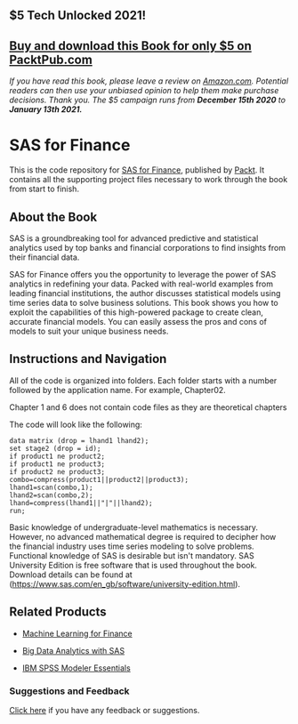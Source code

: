 ## $5 Tech Unlocked 2021!
[Buy and download this Book for only $5 on PacktPub.com](https://www.packtpub.com/product/sas-for-finance/9781788624565)
-----
*If you have read this book, please leave a review on [Amazon.com](https://www.amazon.com/gp/product/1788624564).     Potential readers can then use your unbiased opinion to help them make purchase decisions. Thank you. The $5 campaign         runs from __December 15th 2020__ to __January 13th 2021.__*

# SAS for Finance
This is the code repository for [SAS for Finance](https://www.packtpub.com/big-data-and-business-intelligence/sas-finance?utm_source=github&utm_medium=repository&utm_campaign=9781788624565), published by [Packt](https://www.packtpub.com/?utm_source=github). It contains all the supporting project files necessary to work through the book from start to finish.
## About the Book
SAS is a groundbreaking tool for advanced predictive and statistical analytics used by top banks and financial corporations to find insights from their financial data.

SAS for Finance offers you the opportunity to leverage the power of SAS analytics in redefining your data. Packed with real-world examples from leading financial institutions, the author discusses statistical models using time series data to solve business solutions. This book shows you how to exploit the capabilities of this high-powered package to create clean, accurate financial models. You can easily assess the pros and cons of models to suit your unique business needs.
## Instructions and Navigation
All of the code is organized into folders. Each folder starts with a number followed by the application name. For example, Chapter02.

Chapter 1 and 6 does not contain code files as they are theoretical chapters

The code will look like the following:
```
data matrix (drop = lhand1 lhand2);
set stage2 (drop = id);
if product1 ne product2;
if product1 ne product3;
if product2 ne product3;
combo=compress(product1||product2||product3);
lhand1=scan(combo,1);
lhand2=scan(combo,2);
lhand=compress(lhand1||"|"||lhand2);
run;
```

Basic knowledge of undergraduate-level mathematics is necessary. However, no advanced mathematical degree is required to decipher how the financial industry uses time series modeling to solve problems. Functional knowledge of SAS is desirable but isn't mandatory.
SAS University Edition is free software that is used throughout the book. Download details can be found at (https://www.sas.com/en_gb/software/university-edition.html).

## Related Products
* [Machine Learning for Finance](https://www.packtpub.com/big-data-and-business-intelligence/machine-learning-finance?utm_source=github&utm_medium=repository&utm_campaign=9781789136364)

* [Big Data Analytics with SAS](https://www.packtpub.com/big-data-and-business-intelligence/big-data-analytics-sas?utm_source=github&utm_medium=repository&utm_campaign=9781788290906)

* [IBM SPSS Modeler Essentials](https://www.packtpub.com/big-data-and-business-intelligence/ibm-spss-modeler-essentials?utm_source=github&utm_medium=repository&utm_campaign=9781788291118)

### Suggestions and Feedback
[Click here](https://docs.google.com/forms/d/e/1FAIpQLSe5qwunkGf6PUvzPirPDtuy1Du5Rlzew23UBp2S-P3wB-GcwQ/viewform) if you have any feedback or suggestions.
